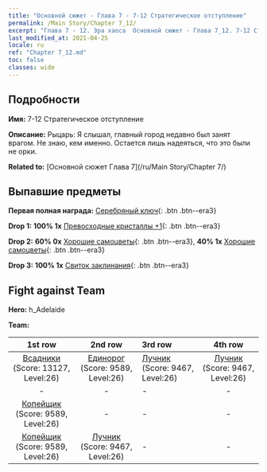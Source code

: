 ```yaml
---
title: "Основной сюжет - Глава 7 - 7-12 Стратегическое отступление"
permalink: /Main Story/Chapter 7_12/
excerpt: "Глава 7 - 12. Эра хаоса  Основной сюжет - Глава 7_12. 7-12 Стратегическое отступление"
last_modified_at: 2021-04-25
locale: ru
ref: "Chapter 7_12.md"
toc: false
classes: wide
---
```


## Подробности

 **Имя:** 7-12 Стратегическое отступление

 **Описание:** Рыцарь: Я слышал, главный город недавно был занят врагом. Не знаю, кем именно. Остается лишь надеяться, что это были не орки.

 **Related to:** [Основной сюжет Глава 7](/ru/Main Story/Chapter 7/)

## Выпавшие предметы

 **Первая полная награда:** [Серебряный ключ](/ItemsRU/con_693/){: .btn .btn--era3}

 **Drop 1:** **100% 1x** [Превосходные кристаллы +1](/ItemsRU/mat_24/){: .btn .btn--era3}

 **Drop 2:** **60% 0x** [Хорошие самоцветы](/ItemsRU/mat_16/){: .btn .btn--era3}, **40% 1x** [Хорошие самоцветы](/ItemsRU/mat_16/){: .btn .btn--era3}

 **Drop 3:** **100% 1x** [Свиток заклинания](/ItemsRU/con_694/){: .btn .btn--era3}


## Fight against Team
 **Hero:** h_Adelaide

 **Team:**


  | 1st row | 2nd row | 3rd row | 4th row |
  |:----:|:----:|:----|:----:|
  | [Всадники](/ru/units/Cavalier/) (Score: 13127, Level:26)  | [Единорог](/ru/units/Unicorn/) (Score: 9589, Level:26)  | [Лучник](/ru/units/Marksman/) (Score: 9467, Level:26)  | [Лучник](/ru/units/Marksman/) (Score: 9467, Level:26)  |
  | - | - | - | - |
  | [Копейщик](/ru/units/Pikeman/) (Score: 9589, Level:26)  | - | - | - |
  | [Копейщик](/ru/units/Pikeman/) (Score: 9589, Level:26)  | [Лучник](/ru/units/Marksman/) (Score: 9467, Level:26)  | - | - |


